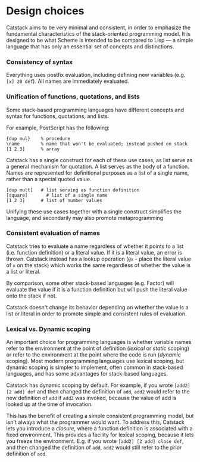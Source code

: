 # Design choices

Catstack aims to be very minimal and consistent, in order to emphasize the fundamental characteristics of the stack-oriented programming model. It is designed to be what Scheme is intended to be compared to Lisp — a simple language that has only an essential set of concepts and distinctions.

### Consistency of syntax

Everything uses postfix evaluation, including defining new variables (e.g. `[x] 20 def`). All names are immediately evaluated.

### Unification of functions, quotations, and lists

Some stack-based programming languages have different concepts and syntax for functions, quotations, and lists.

For example, PostScript has the following:

```
{dup mul}    % procedure
\name        % name that won't be evaluated; instead pushed on stack
[1 2 3]      % array
```

Catstack has a single construct for each of these use cases, as list serve as a general mechanism for quotation. A list serves as the body of a function. Names are represented for definitional purposes as a list of a single name, rather than a special quoted value.

```
[dup mult]   # list serving as function definition
[square]       # list of a single name
[1 2 3]      # list of number values
```

Unifying these use cases together with a single construct simplifies the language, and secondarily may also promote metaprogramming

### Consistent evaluation of names

Catstack tries to evaluate a name regardless of whether it points to a list (i.e. function definition) or a literal value. If it is a literal value, an error is thrown. Catstack instead has a lookup operation (`@x` - place the literal value of `x` on the stack) which works the same regardless of whether the value is a list or literal.

By comparison, some other stack-based languages (e.g. Factor) will evaluate the value if it is a function definition but will push the literal value onto the stack if not.

Catstack doesn't change its behavior depending on whether the value is a list or literal in order to promote simple and consistent rules of evaluation.

### Lexical vs. Dynamic scoping

An important choice for programming languages is whether variable names refer to the environment at the point of definition (*lexical* or *static* scoping) or refer to the environment at the point where the code is run (*dynamic* scoping). Most modern programming languages use lexical scoping, but dynamic scoping is simpler to implement, often common in stack-based languages, and has some advantages for stack-based languages.

Catstack has dynamic scoping by default. For example, if you wrote `[add2] [2 add] def` and then changed the definition of `add`, `add2` would refer to the new definition of `add` if `add2` was invoked, because the value of add is looked up at the time of invocation. 

This has the benefit of creating a simple consistent programming model, but isn't always what the programmer would want. To address this, Catstack lets you introduce a *closure*, where a function definition is associated with a fixed environment. This provides a facility for lexical scoping, because it lets you freeze the environment. E.g. if you wrote `[add2] [2 add] close def`, and then changed the definition of `add`, `add2` would still refer to the prior definition of `add`.